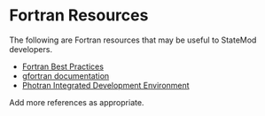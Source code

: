 # Fortran Resources

The following are Fortran resources that may be useful to StateMod developers.

* [Fortran Best Practices](http://www.fortran90.org/src/best-practices.html)
* [gfortran documentation](https://gcc.gnu.org/wiki/GFortran)
* [Photran Integrated Development Environment](http://www.eclipse.org/photran/)

Add more references as appropriate.
